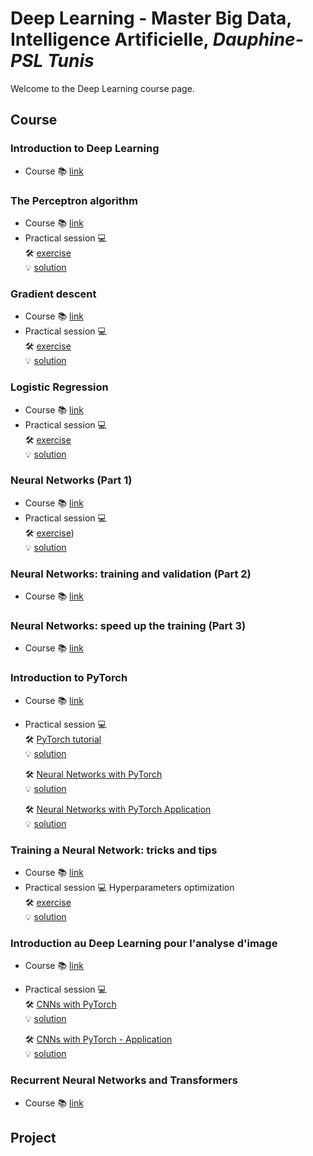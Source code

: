 # Deep Learning - Master Big Data, Intelligence Artificielle, *Dauphine-PSL Tunis*

Welcome to the Deep Learning course page. 

## Course

### Introduction to Deep Learning 

- Course 📚 [link](https://drive.google.com/file/d/1iL5JYNi2gfLReKfLSG7xwW4iKVqrkOjI/view) 


### The Perceptron algorithm

- Course 📚 [link](https://drive.google.com/file/d/1PeZA0_R8zIYvfcAD4YzxCkUQR-4P8CN7/view) 
- Practical session 💻 </br>
    🛠️ [exercise](https://drive.google.com/file/d/1TyAhE5VQ373_ZoDagHBDjr24cqFw5OfY/view?usp=sharing) </br>
    💡 [solution](https://drive.google.com/file/d/1Baota3WZZW-lDw0VEm3FrpCF5JRRtXe-/view) 

### Gradient descent 

- Course 📚 [link](https://drive.google.com/file/d/10pGlP2uixosX4ZP66R_FmsY9GE7Ft0XO/view) 
- Practical session 💻</br>
    🛠️ [exercise](https://drive.google.com/file/d/1EIfkfmOsUbZXp9OjV4gsuIm4Rq1nKNwD/view?usp=drive_link) </br>
    💡 [solution](https://drive.google.com/file/d/1A4CSSEaKKq3WXKGNBxJjj_akuA-UtLUI/view?usp=drive_link) 

### Logistic Regression

- Course 📚 [link](https://drive.google.com/file/d/1fhCpgPYATfUIAFOQ1mQyA2Q7qIWnRzoG/view) 
- Practical session 💻</br>
    🛠️ [exercise](https://drive.google.com/file/d/1XZ_F87BQDSwTnAinyHZgZuGpUixTUsk7/view?usp=drive_link) </br>
    💡 [solution](https://drive.google.com/file/d/1u0kCHmSLByeEfimA6mARGC8L8rt1nTTu/view?usp=drive_link) 

### Neural Networks (Part 1)

- Course 📚 [link](https://drive.google.com/file/d/16TliiCrmZLSjvRPYrcYTUNU56JUWvAPs/view) 
- Practical session 💻</br>
    🛠️ [exercise](https://drive.google.com/file/d/1HLVXV1Wrty97-gGY4S2lxbmO5ybWjZNC/view?usp=drive_link)) </br>
    💡 [solution](https://drive.google.com/file/d/11e2eqM-lPrRoWPs2YpdW4io4-q2ZoxRT/view?usp=sharing) 

### Neural Networks: training and validation (Part 2)

- Course 📚 [link](https://drive.google.com/file/d/1psQjlO5yDEGLgaTHikkwzjxvFHatCO6_/view) 

### Neural Networks: speed up the training (Part 3)

- Course 📚 [link](https://drive.google.com/file/d/13f8-YU44dnHKW_8Zy9PzdAuR6vuI5B24/view) 

### Introduction to PyTorch

- Course 📚 [link](https://drive.google.com/file/d/1-rl9gaI7FXW5b87v6vyX1jZzXCEFfeAa/view) 
- Practical session 💻</br>
    🛠️ [PyTorch tutorial](https://drive.google.com/file/d/1yZ9VD6aGAruVpCr8jI9CcFGYnt-HNV4W/view?usp=drive_link) </br>
    💡 [solution](https://drive.google.com/file/d/1vfXr6MCZ1FUICz8bk618qh7ugbB3DMO2/view) </br>

    🛠️ [Neural Networks with PyTorch](https://drive.google.com/file/d/1oKCJ2DRvO-5VOJI-KkLjG9w0SZYnIEKi/view?usp=drive_link) </br>
    💡 [solution](https://drive.google.com/file/d/1T5iKz8eJtT6UW_AwZr2TKNA8bFQkeay-/view?usp=drive_link) </br>
    
    🛠️ [Neural Networks with PyTorch Application](https://drive.google.com/file/d/1pwa8DU3Yd_rQ_pVUPuXyGLPOR6OxwECp/view?usp=drive_link) </br>
    💡 [solution](https://drive.google.com/file/d/1jx-3lUkuDTNLPDVpUXnzh8HYnFvepUrn/view?usp=drive_link) </br>

### Training a Neural Network: tricks and tips

- Course 📚 [link](https://drive.google.com/file/d/1hPkK6K9vGBCwqWWiEt5yJde_OqNnpltF/view) 
- Practical session 💻 Hyperparameters optimization</br>
    🛠️ [exercise](https://drive.google.com/file/d/1VkssQVf4rALjwwWgSchFGMi5SXRuypgH/view?usp=drive_link) </br>
    💡 [solution](https://drive.google.com/file/d/1xxPwmJEbRsRGKH1FolA9rDPiKut2IhJZ/view?usp=drive_link) </br>


### Introduction au Deep Learning pour l'analyse d'image

- Course 📚 [link](https://drive.google.com/file/d/1-rl9gaI7FXW5b87v6vyX1jZzXCEFfeAa/view) 
- Practical session 💻</br>
    🛠️ [CNNs with PyTorch](https://drive.google.com/file/d/1ynNSxRKcXrmIuGJDPs0E7AaVsR1dlVNH/view?usp=drive_link) </br>
    💡 [solution](https://drive.google.com/file/d/1gfklORaKMsAtomFmomQifC9coCRYGyt4/view?usp=drive_link) </br>
    
    🛠️ [CNNs with PyTorch - Application](https://drive.google.com/file/d/1ePxgLZgSWzmEl3Y8ITmAZgDciR4Qfsaz/view?usp=drive_link) </br>
    💡 [solution](https://drive.google.com/file/d/1wAuDbvWOsVx-hQ5jBOBWZoLvd3NER72F/view?usp=drive_link) </br>

### Recurrent Neural Networks and Transformers

- Course 📚 [link](https://drive.google.com/file/d/14EwFqhys0PZHuwKVjRhPZGocMiF8EEQm/view?usp=sharing) 


## Project


